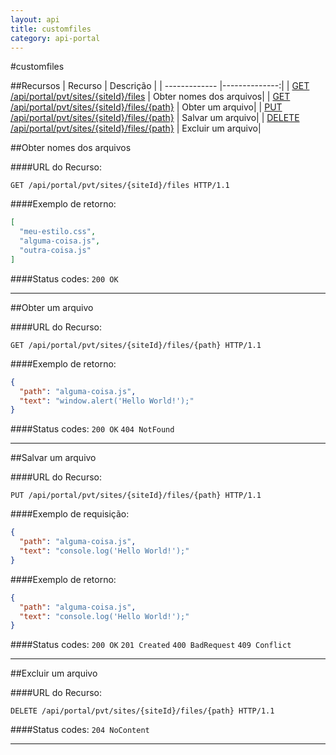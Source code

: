 ```yaml
---
layout: api
title: customfiles
category: api-portal
---
```


#customfiles


##Recursos
| Recurso       | Descrição     |
| ------------- |--------------:|
| [GET /api/portal/pvt/sites/{siteId}/files](#obter-nomes-dos-arquivos)  | Obter nomes dos arquivos|
| [GET /api/portal/pvt/sites/{siteId}/files/{path}](#obter-um-arquivo)  | Obter um arquivo|
| [PUT /api/portal/pvt/sites/{siteId}/files/{path}](#salvar-um-arquivo)  | Salvar um arquivo|
| [DELETE /api/portal/pvt/sites/{siteId}/files/{path}](#excluir-um-arquivo)  | Excluir um arquivo|

##Obter nomes dos arquivos

####URL do Recurso:
```http
GET /api/portal/pvt/sites/{siteId}/files HTTP/1.1
```

####Exemplo de retorno:
```json
[
  "meu-estilo.css",
  "alguma-coisa.js",
  "outra-coisa.js"
]
```
####Status codes: `200 OK` 

---

##Obter um arquivo

####URL do Recurso:
```http
GET /api/portal/pvt/sites/{siteId}/files/{path} HTTP/1.1
```

####Exemplo de retorno:
```json
{
  "path": "alguma-coisa.js",
  "text": "window.alert('Hello World!');"
}
```
####Status codes: `200 OK` `404 NotFound` 

---

##Salvar um arquivo

####URL do Recurso:
```http
PUT /api/portal/pvt/sites/{siteId}/files/{path} HTTP/1.1
```

####Exemplo de requisição:
```json
{
  "path": "alguma-coisa.js",
  "text": "console.log('Hello World!');"
}
```
####Exemplo de retorno:
```json
{
  "path": "alguma-coisa.js",
  "text": "console.log('Hello World!');"
}
```
####Status codes: `200 OK` `201 Created` `400 BadRequest` `409 Conflict` 

---

##Excluir um arquivo

####URL do Recurso:
```http
DELETE /api/portal/pvt/sites/{siteId}/files/{path} HTTP/1.1
```

####Status codes: `204 NoContent` 

---

